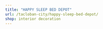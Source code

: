 ```yaml
---
title: "HAPPY SLEEP BED DEPOT"
url: /tacloban-city/happy-sleep-bed-depot/
shop: interior decoration
---
```

